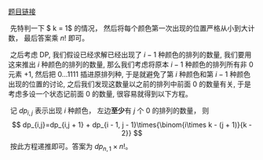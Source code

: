 [题目链接](https://atcoder.jp/contests/agc002/tasks/agc002_f)

​	先特判一下 $ k = 1$ 的情况， 然后将每个颜色第一次出现的位置严格从小到大计数， 最后答案乘 $n!$ 即可。

​	之后考虑 DP, 我们假设已经求解已经出现了 $i - 1$ 种颜色的排列的数量, 我们要用这来推出 $i$ 种颜色的排列的数量, 那么我们考虑将原本 $i - 1$ 种颜色的排列所有非 0 元素 +1, 然后把 $0\dots1111$ 插进原排列种, 于是就避免了第 $i$ 种颜色和第 $i - 1$ 种颜色出现的位置的讨论,  之后我们发现这数量以之前的排列中前面 0 的数量有关, 于是考虑多设一个状态记前面 0 的数量, 很容易就得到以下方程。

​	记 $dp_{i,j}$ 表示出现 $i$ 种颜色， 左边**至少**有 $j$ 个 0 的排列的数量， 则
$$
dp_{i,j}=dp_{i,j + 1} + dp_{i - 1, j - 1}\times{\binom{i\times k - (j + 1)}{k - 2}}
$$
​	按此方程递推即可。答案为 $dp_{n,1}\times n!$。

